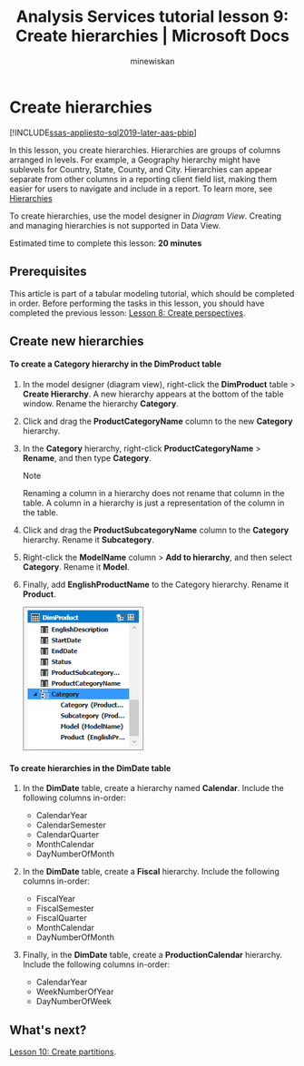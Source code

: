 ﻿---
title: "Analysis Services tutorial lesson 9: Create hierarchies | Microsoft Docs"
ms.date: 02/20/2020
ms.prod: sql
ms.technology: analysis-services
ms.custom: tabular-models
ms.topic: tutorial
ms.author: owend
ms.reviewer: owend
author: minewiskan
---
# Create hierarchies

[!INCLUDE[ssas-appliesto-sql2019-later-aas-pbip](../../includes/ssas-appliesto-sql2019-later-aas-pbip.md)]

In this lesson, you create hierarchies. Hierarchies are groups of columns arranged in levels. For example, a Geography hierarchy might have sublevels for Country, State, County, and City. Hierarchies can appear separate from other columns in a reporting client field list, making them easier for users to navigate and include in a report. To learn more, see [Hierarchies](../tabular-models/hierarchies-ssas-tabular.md)
  
To create hierarchies, use the model designer in *Diagram View*. Creating and managing hierarchies is not supported in Data View.  
  
Estimated time to complete this lesson: **20 minutes**  
  
## Prerequisites  

This article is part of a tabular modeling tutorial, which should be completed in order. Before performing the tasks in this lesson, you should have completed the previous lesson: [Lesson 8: Create perspectives](../tutorial-tabular-1400/as-lesson-8-create-perspectives.md).  
  
## Create new hierarchies
  
#### To create a Category hierarchy in the DimProduct table  
  
1.  In the model designer (diagram view), right-click the **DimProduct** table > **Create Hierarchy**. A new hierarchy appears at the bottom of the table window. Rename the hierarchy **Category**.  
  
2.  Click and drag the **ProductCategoryName** column to the new **Category** hierarchy.  
  
3.  In the **Category** hierarchy, right-click **ProductCategoryName** > **Rename**, and then type **Category**.  
  
    > [!NOTE]  
    > Renaming a column in a hierarchy does not rename that column in the table. A column in a hierarchy is just a representation of the column in the table.  
  
4.  Click and drag the **ProductSubcategoryName** column to the **Category** hierarchy. Rename it **Subcategory**. 
  
5.  Right-click the **ModelName** column > **Add to hierarchy**, and then select **Category**. Rename it **Model**.

6.  Finally, add **EnglishProductName** to the Category hierarchy. Rename it **Product**.  

    ![as-lesson9-category](../tutorial-tabular-1400/media/as-lesson9-category.png)
  
#### To create hierarchies in the DimDate table  
  
1.  In the **DimDate** table, create a hierarchy named **Calendar**. Include the following columns in-order:

    *  CalendarYear
    *  CalendarSemester
    *  CalendarQuarter
    *  MonthCalendar
    *  DayNumberOfMonth
    
2.  In the **DimDate** table, create a **Fiscal** hierarchy. Include the following columns in-order:  
  
    *  FiscalYear
    *  FiscalSemester
    *  FiscalQuarter
    *  MonthCalendar
    *  DayNumberOfMonth
  
3.  Finally, in the **DimDate** table, create a **ProductionCalendar** hierarchy. Include the following columns in-order:  

    *  CalendarYear
    *  WeekNumberOfYear
    *  DayNumberOfWeek

 ## What's next?

[Lesson 10: Create partitions](../tutorial-tabular-1400/as-lesson-10-create-partitions.md). 
  
  
